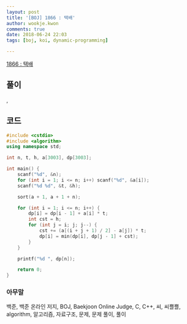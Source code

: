 ```yaml
---
layout: post
title: '[BOJ] 1866 : 택배'
author: wookje.kwon
comments: true
date: 2018-06-24 22:03
tags: [boj, koi, dynamic-programming]

---
```


[1866 : 택배](https://www.acmicpc.net/problem/1866)  

## 풀이

,

## 코드

```cpp
#include <cstdio>
#include <algorithm>
using namespace std;

int n, t, h, a[3003], dp[3003];

int main() {
    scanf("%d", &n);
    for (int i = 1; i <= n; i++) scanf("%d", &a[i]);
    scanf("%d %d", &t, &h);

    sort(a + 1, a + 1 + n);

    for (int i = 1; i <= n; i++) {
        dp[i] = dp[i - 1] + a[i] * t;
        int cst = h;
        for (int j = i; j; j--) {
            cst += (a[(i + j + 1) / 2] - a[j]) * t;
            dp[i] = min(dp[i], dp[j - 1] + cst);
        }
    }

    printf("%d ", dp[n]);

    return 0;
}
```

### 아무말  
백준, 백준 온라인 저지, BOJ, Baekjoon Online Judge, C, C++, 씨, 씨쁠쁠, algorithm, 알고리즘, 자료구조, 문제, 문제 풀이, 풀이
